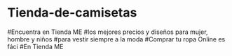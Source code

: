 # Tienda-de-camisetas
#Encuentra en Tienda ME 
#los mejores precios y diseños para mujer, hombre y niños
#para vestir siempre a la moda
#Comprar tu ropa Online es fáci
#En Tienda ME
